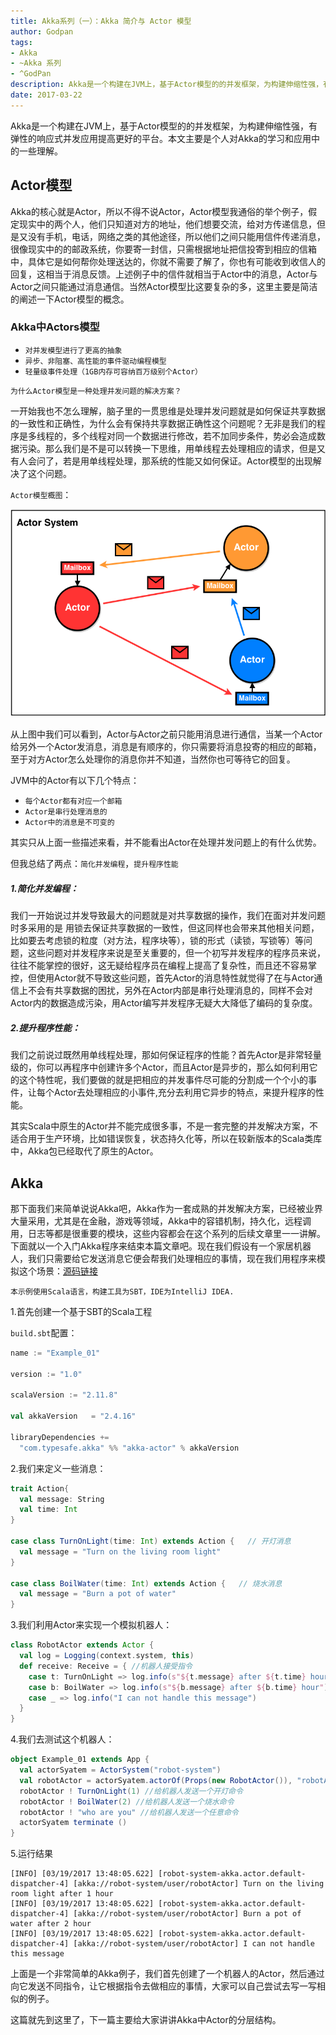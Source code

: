 ```yaml
---
title: Akka系列（一）：Akka 简介与 Actor 模型
author: Godpan
tags: 
- Akka
- ~Akka 系列
- ^GodPan
description: Akka是一个构建在JVM上，基于Actor模型的的并发框架，为构建伸缩性强，有弹性的响应式并发应用提高更好的平台。本文主要是个人对Akka的学习和应用中的一些理解。
date: 2017-03-22
---
```


Akka是一个构建在JVM上，基于Actor模型的的并发框架，为构建伸缩性强，有弹性的响应式并发应用提高更好的平台。本文主要是个人对Akka的学习和应用中的一些理解。

## Actor模型
Akka的核心就是Actor，所以不得不说Actor，Actor模型我通俗的举个例子，假定现实中的两个人，他们只知道对方的地址，他们想要交流，给对方传递信息，但是又没有手机，电话，网络之类的其他途径，所以他们之间只能用信件传递消息，很像现实中的的邮政系统，你要寄一封信，只需根据地址把信投寄到相应的信箱中，具体它是如何帮你处理送达的，你就不需要了解了，你也有可能收到收信人的回复，这相当于消息反馈。上述例子中的信件就相当于Actor中的消息，Actor与Actor之间只能通过消息通信。当然Actor模型比这要复杂的多，这里主要是简洁的阐述一下Actor模型的概念。

### Akka中Actors模型
- `对并发模型进行了更高的抽象`
- `异步、非阻塞、高性能的事件驱动编程模型`
- `轻量级事件处理（1GB内存可容纳百万级别个Actor）`

`为什么Actor模型是一种处理并发问题的解决方案？`

一开始我也不怎么理解，脑子里的一贯思维是处理并发问题就是如何保证共享数据的一致性和正确性，为什么会有保持共享数据正确性这个问题呢？无非是我们的程序是多线程的，多个线程对同一个数据进行修改，若不加同步条件，势必会造成数据污染。那么我们是不是可以转换一下思维，用单线程去处理相应的请求，但是又有人会问了，若是用单线程处理，那系统的性能又如何保证。Actor模型的出现解决了这个问题。

`Actor模型概图`：

![Actor模型](/images/2017/03/actor-model.png)

从上图中我们可以看到，Actor与Actor之前只能用消息进行通信，当某一个Actor给另外一个Actor发消息，消息是有顺序的，你只需要将消息投寄的相应的邮箱，至于对方Actor怎么处理你的消息你并不知道，当然你也可等待它的回复。

JVM中的Actor有以下几个特点：

- `每个Actor都有对应一个邮箱`
- `Actor是串行处理消息的`
- `Actor中的消息是不可变的`

其实只从上面一些描述来看，并不能看出Actor在处理并发问题上的有什么优势。

但我总结了两点：`简化并发编程`，`提升程序性能`

##### 1.简化并发编程：

我们一开始说过并发导致最大的问题就是对共享数据的操作，我们在面对并发问题时多采用的是
用锁去保证共享数据的一致性，但这同样也会带来其他相关问题，比如要去考虑锁的粒度（对方法，程序块等），锁的形式（读锁，写锁等）等问题，这些问题对并发程序来说是至关重要的，但一个初写并发程序的程序员来说，往往不能掌控的很好，这无疑给程序员在编程上提高了复杂性，而且还不容易掌控，但使用Actor就不导致这些问题，首先Actor的消息特性就觉得了在与Actor通信上不会有共享数据的困扰，另外在Actor内部是串行处理消息的，同样不会对Actor内的数据造成污染，用Actor编写并发程序无疑大大降低了编码的复杂度。

##### 2.提升程序性能：

我们之前说过既然用单线程处理，那如何保证程序的性能？首先Actor是非常轻量级的，你可以再程序中创建许多个Actor，而且Actor是异步的，那么如何利用它的这个特性呢，我们要做的就是把相应的并发事件尽可能的分割成一个个小的事件，让每个Actor去处理相应的小事件,充分去利用它异步的特点，来提升程序的性能。


其实Scala中原生的Actor并不能完成很多事，不是一套完整的并发解决方案，不适合用于生产环境，比如错误恢复，状态持久化等，所以在较新版本的Scala类库中，Akka包已经取代了原生的Actor。

## Akka

那下面我们来简单说说Akka吧，Akka作为一套成熟的并发解决方案，已经被业界大量采用，尤其是在金融，游戏等领域，Akka中的容错机制，持久化，远程调用，日志等都是很重要的模块，这些内容都会在这个系列的后续文章里一一讲解。下面就以一个入门Akka程序来结束本篇文章吧。现在我们假设有一个家居机器人，我们只需要给它发送消息它便会帮我们处理相应的事情，现在我们用程序来模拟这个场景：[源码链接](https://github.com/godpan/akka-demo/tree/master/Example_01)

`本示例使用Scala语言，构建工具为SBT，IDE为IntelliJ IDEA.`

1.首先创建一个基于SBT的Scala工程

`build.sbt`配置：

```scala
name := "Example_01"

version := "1.0"

scalaVersion := "2.11.8"

val akkaVersion   = "2.4.16"

libraryDependencies +=
  "com.typesafe.akka" %% "akka-actor" % akkaVersion
```
2.我们来定义一些消息：

```scala
trait Action{
  val message: String
  val time: Int
}

case class TurnOnLight(time: Int) extends Action {   // 开灯消息
  val message = "Turn on the living room light"
}

case class BoilWater(time: Int) extends Action {   // 烧水消息
  val message = "Burn a pot of water"
}
```
3.我们利用Actor来实现一个模拟机器人：

```scala
class RobotActor extends Actor {
  val log = Logging(context.system, this)
  def receive: Receive = { //机器人接受指令
    case t: TurnOnLight => log.info(s"${t.message} after ${t.time} hour")
    case b: BoilWater => log.info(s"${b.message} after ${b.time} hour")
    case _ => log.info("I can not handle this message")
  }
}
```
4.我们去测试这个机器人：

```scala
object Example_01 extends App {
  val actorSyatem = ActorSystem("robot-system") 
  val robotActor = actorSyatem.actorOf(Props(new RobotActor()), "robotActor") //创建一个机器人
  robotActor ! TurnOnLight(1) //给机器人发送一个开灯命令
  robotActor ! BoilWater(2) //给机器人发送一个烧水命令
  robotActor ! "who are you" //给机器人发送一个任意命令
  actorSyatem terminate ()
}

```
5.运行结果

```
[INFO] [03/19/2017 13:48:05.622] [robot-system-akka.actor.default-dispatcher-4] [akka://robot-system/user/robotActor] Turn on the living room light after 1 hour
[INFO] [03/19/2017 13:48:05.622] [robot-system-akka.actor.default-dispatcher-4] [akka://robot-system/user/robotActor] Burn a pot of water after 2 hour
[INFO] [03/19/2017 13:48:05.622] [robot-system-akka.actor.default-dispatcher-4] [akka://robot-system/user/robotActor] I can not handle this message
```

上面是一个非常简单的Akka例子，我们首先创建了一个机器人的Actor，然后通过向它发送不同指令，让它根据指令去做相应的事情，大家可以自己尝试去写一写相似的例子。

这篇就先到这里了，下一篇主要给大家讲讲Akka中Actor的分层结构。